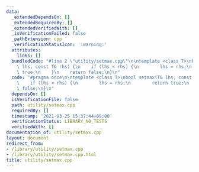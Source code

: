 ```yaml
---
data:
  _extendedDependsOn: []
  _extendedRequiredBy: []
  _extendedVerifiedWith: []
  _isVerificationFailed: false
  _pathExtension: cpp
  _verificationStatusIcon: ':warning:'
  attributes:
    links: []
  bundledCode: "#line 2 \"utility/setmax.cpp\"\n\ntemplate <class T>\nbool setmax(T&\
    \ lhs, const T& rhs) {\n    if (lhs < rhs) {\n        lhs = rhs;\n        return\
    \ true;\n    }\n    return false;\n}\n"
  code: "#pragma once\n\ntemplate <class T>\nbool setmax(T& lhs, const T& rhs) {\n\
    \    if (lhs < rhs) {\n        lhs = rhs;\n        return true;\n    }\n    return\
    \ false;\n}\n"
  dependsOn: []
  isVerificationFile: false
  path: utility/setmax.cpp
  requiredBy: []
  timestamp: '2021-03-25 15:37:44+09:00'
  verificationStatus: LIBRARY_NO_TESTS
  verifiedWith: []
documentation_of: utility/setmax.cpp
layout: document
redirect_from:
- /library/utility/setmax.cpp
- /library/utility/setmax.cpp.html
title: utility/setmax.cpp
---
```

